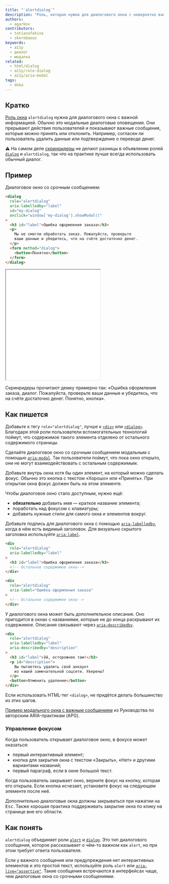 ```yaml
---
title: "`alertdialog`"
description: "Роль, которая нужна для диалогового окна с невероятно важной информацией."
authors:
  - agarkov
contributors:
  - tatianafokina
  - skorobaeus
keywords:
  - a11y
  - диалог
  - модалка
related:
  - html/dialog
  - a11y/role-dialog
  - a11y/aria-modal
tags:
  - doka
---
```


## Кратко

[Роль окна](/a11y/aria-roles/#roli-okon) `alertdialog` нужна для диалогового окна с важной информацией. Обычно это модальные диалоговые оповещения. Они прерывают действия пользователей и показывают важные сообщения, которые можно принять или отклонить. Например, согласен ли пользователь удалить данные или подтверждение о переводе денег.

<aside>

⚠️ На самом деле [скринридеры](/a11y/screenreaders/) не делают разницы в объявлении ролей [`dialog`](/a11y/role-dialog/) и `alertdialog`, так что на практике лучше всегда использовать обычный диалог.

</aside>

## Пример

Диалоговое окно со срочным сообщением:

```html
<dialog
  role="alertdialog"
  aria-labelledby="label"
  id="my-dialog"
  onclick="window['my-dialog'].showModal()"
>
  <h3 id="label">Ошибка оформления заказа</h3>
  <p>
    Мы не смогли обработать заказ. Пожалуйста, проверьте
    ваши данные и убедитесь, что на счёте достаточно денег.
  </p>
  <form method="dialog">
    <button>Понятно</button>
  </form>
</dialog>
```

<iframe title="Окно со срочным сообщением" src="demos/dialog-w-alertdialog-role/" height="350"></iframe>

Скринридеры прочитают демку примерно так: «Ошибка оформления заказа, диалог. Пожалуйста, проверьте ваши данные и убедитесь, что на счёте достаточно денег. Понятно, кнопка».

## Как пишется

Добавьте к тегу `role="alertdialog"`, лучше к [`<div>`](/html/div/) или [`<dialog>`](/html/dialog/). Благодаря этой роли пользователи вспомогательных технологий поймут, что содержимое такого элемента отделено от остального содержимого страницы.

Сделайте диалоговое окно со срочным сообщением модальным с помощью [`aria-modal`](/a11y/aria-modal/). Так пользователи поймут, что пока окно открыто, они не могут взаимодействовать с остальным содержимым.

Добавьте внутрь окна хотя бы один элемент, на который можно сделать фокус. Обычно это кнопка с текстом «Хорошо» или «Принять». При открытии окна фокус должен быть на этом элементе.

Чтобы диалоговое окно стало доступным, нужно ещё:

- **обязательно** добавить имя — краткое название элемента;
- поработать над фокусом с клавиатуры;
- добавить нужные стили для самого окна и элементов вокруг.

Добавьте подпись для диалогового окна с помощью [`aria-labelledby`](/a11y/aria-labelledby/), когда в нём есть видимый заголовок. Для визуально скрытого заголовка используйте [`aria-label`](/a11y/aria-label/).

```html
<div
  role="alertdialog"
  aria-labelledby="label"
>
  <h3 id="label">Ошибка оформления заказа</h3>
  <!-- Остальное содержимое окна-->
</div>
```

```html
<div
  role="alertdialog"
  aria-label="Ошибка оформления заказа"
>
  <!-- Остальное содержимое окна-->
</div>
```

У диалогового окна может быть дополнительное описание. Оно пригодится в окнах с названиями, которые не до конца раскрывают их содержимое. Описания связывают через [`aria-describedby`](/a11y/aria-describedby/).

```html
<div
  role="alertdialog"
  aria-labelledby="label"
  aria-describedby="description"
>
  <h3 id="label">Эй, осторожнее там!</h3>
  <p id="description">
    Вы пытаетесь удалить свой аккаунт
    из нашей замечательной соцсети. Уверены?
  </p>
  <button>Отменить удаление</button>
</div>
```

Если использовать HTML-тег `<dialog>`, не придётся делать большинство из этих шагов.

[Пример модального окна с важным сообщением](https://www.w3.org/WAI/ARIA/apg/patterns/alertdialog/examples/alertdialog/) из Руководства по авторским ARIA-практикам (APG).

### Управление фокусом

Когда пользователь открывает диалоговое окно, в фокусе может оказаться:

- первый интерактивный элемент;
- кнопка для закрытия окна с текстом «Закрыть», «Нет» и другими вариантами названий;
- первый параграф, если в окне большой текст.

Когда пользователь закрывает окно, верните фокус на кнопку, которая его открыла. Если кнопка исчезает, установите фокус на следующем элементе после неё.

Дополнительно диалоговые окна должны закрываться при нажатии на <kbd>Esc</kbd>. Также хорошая практика поддерживать закрытие окна по клику на странице вне его области.

## Как понять

`alertdialog` объединяет роли [`alert`](/a11y/role-alert/) и [`dialog`](/a11y/role-dialog/). Это тип диалогового сообщения, которое рассказывает о чём-то важном как `alert`, но при этом требует ответа пользователя.

Если у важного сообщения или предупреждения нет интерактивных элементов и это простой текст, используйте роль `alert` или [`aria-live="assertive"`](/a11y/aria-live/). Такие сообщения встречаются в интерфейсах чаще, чем диалоговые окна со срочными сообщениями.
